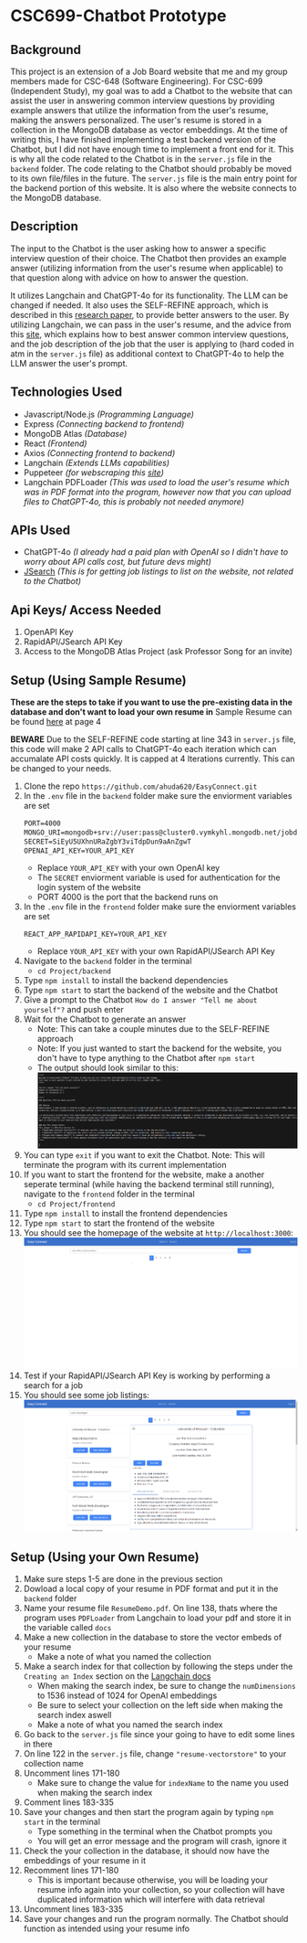 # CSC699-Chatbot Prototype

## Background
This project is an extension of a Job Board website that me and my group members made for CSC-648 (Software Engineering). For CSC-699 (Independent Study), my goal was to add a Chatbot to the website that can assist the user in answering common interview questions by providing example answers that utilize the information from the user's resume, making the answers personalized. The user's resume is stored in a collection in the MongoDB database as vector embeddings. At the time of writing this, I have finished implementing a test backend version of the Chatbot, but I did not have enough time to implement a front end for it. This is why all the code related to the Chatbot is in the `server.js` file in the `backend` folder.  The code relating to the Chatbot should probably be moved to its own file/files in the future. The `server.js` file is the main entry point for the backend portion of this website. It is also where the website connects to the MongoDB database. 
## Description
The input to the Chatbot is the user asking how to answer a specific interview question of their choice. The Chatbot then provides an example answer (utilizing information from the user's resume when applicable) to that question along with advice on how to answer the question. 

It utilizes Langchain and ChatGPT-4o for its functionality. The LLM can be changed if needed. It also uses the SELF-REFINE approach, which is described in this [research paper](https://arxiv.org/pdf/2303.17651), to provide better answers to the user. By utilizing Langchain, we can pass in the user's resume, and the advice from this [site](https://www.themuse.com/advice/interview-questions-and-answers), which explains how to best answer common interview questions, and the job description of the job that the user is applying to (hard coded in atm in the `server.js` file) as additional context to ChatGPT-4o to help the LLM answer the user's prompt. 

## Technologies Used
 - Javascript/Node.js *(Programming Language)*
 - Express *(Connecting backend to frontend)*
 - MongoDB Atlas *(Database)*
 - React *(Frontend)*
 - Axios *(Connecting frontend to backend)*
 - Langchain *(Extends LLMs capabilities)*
 - Puppeteer *(for webscraping this [site](https://www.themuse.com/advice/interview-questions-and-answers))*
 - Langchain PDFLoader *(This was used to load the user's resume which was in PDF format into the program, however now that you can upload files to ChatGPT-4o, this is probably not needed anymore)*

## APIs Used
 - ChatGPT-4o *(I already had a paid plan with OpenAI so I didn't have to worry about API calls cost, but future devs might)*
 - [JSearch](https://rapidapi.com/letscrape-6bRBa3QguO5/api/jsearch) *(This is for getting job listings to list on the website, not related to the Chatbot)*
## **Api Keys/ Access Needed**
1. OpenAPI Key
2. RapidAPI/JSearch API Key
3. Access to the MongoDB Atlas Project (ask Professor Song for an invite)

## Setup (Using Sample Resume)
**These are the steps to take if you want to use the pre-existing data in the database and don't want to load your own resume in**
Sample Resume can be found [here](https://www.cmu.edu/career/documents/sample-resumes-cover-letters/sample-resumes_scs.pdf) at page 4

**BEWARE** 
Due to the SELF-REFINE code starting at line 343 in `server.js` file, this code will make 2 API calls to ChatGPT-4o each iteration which can accumalate API costs quickly. It is capped at 4 Iterations currently. This can be changed to your needs.

1. Clone the repo `https://github.com/ahuda620/EasyConnect.git`
2. In the `.env` file in the `backend` folder make sure the enviorment variables are set
    ```
    PORT=4000
    MONGO_URI=mongodb+srv://user:pass@cluster0.vymkyhl.mongodb.net/jobdatabase
    SECRET=SiEyU5UXhnURaZgbY3viTdpDun9aAnZgwT
    OPENAI_API_KEY=YOUR_API_KEY
    ```
    - Replace `YOUR_API_KEY` with your own OpenAI key
    - The `SECRET` enviorment variable is used for authentication for the login system of the website
    - PORT 4000 is the port that the backend runs on
3. In the `.env` file in the `frontend` folder make sure the enviorment variables are set
    ```
    REACT_APP_RAPIDAPI_KEY=YOUR_API_KEY
    ```
    - Replace `YOUR_API_KEY` with your own RapidAPI/JSearch API Key
4. Navigate to the `backend` folder in the terminal
    - `cd Project/backend`
5. Type `npm install` to install the backend dependencies
6. Type `npm start` to start the backend of the website and the Chatbot
7. Give a prompt to the Chatbot `How do I answer "Tell me about yourself"?` and push enter
8. Wait for the Chatbot to generate an answer
    - Note: This can take a couple minutes due to the SELF-REFINE approach
    - Note: If you just wanted to start the backend for the website, you don't have to type anything to the Chatbot after `npm start`
    - The output should look similar to this:
![Chatbot Output](chatbot_output_example.png)
9. You can type `exit` if you want to exit the Chatbot. Note: This will terminate the program with its current implementation
10. If you want to start the frontend for the website, make a another seperate terminal (while having the backend terminal still running), navigate to the `frontend` folder in the terminal
    - `cd Project/frontend`
11. Type `npm install` to install the frontend dependencies
12. Type `npm start` to start the frontend of the website
13. You should see the homepage of the website at `http://localhost:3000`:
![Homepage](homepage.png)
14. Test if your RapidAPI/JSearch API Key is working by performing a search for a job
15. You should see some job listings:
![Example Search](examplesearch.png)

## Setup (Using your Own Resume)
1. Make sure steps 1-5 are done in the previous section
2. Dowload a local copy of your resume in PDF format and put it in the `backend` folder
3. Name your resume file `ResumeDemo.pdf`. On line 138, thats where the program uses `PDFLoader` from Langchain to load your pdf and store it in the variable called `docs`
4. Make a new collection in the database to store the vector embeds of your resume
    - Make a note of what you named the collection
5. Make a search index for that collection by following the steps under the `Creating an Index` section on the [Langchain docs](https://js.langchain.com/v0.1/docs/integrations/vectorstores/mongodb_atlas/)
    - When making the search index, be sure to change the `numDimensions` to 1536 instead of 1024 for OpenAI embeddings
    - Be sure to select your collection on the left side when making the search index aswell
    - Make a note of what you named the search index
6. Go back to the `server.js` file since your going to have to edit some lines in there
7. On line 122 in the `server.js` file, change `"resume-vectorstore"` to your collection name
8. Uncomment lines 171-180
    - Make sure to change the value for `indexName` to the name you used when making the search index
9. Comment lines 183-335
10. Save your changes and then start the program again by typing `npm start` in the terminal
    - Type something in the terminal when the Chatbot prompts you
    - You will get an error message and the program will crash, ignore it
11. Check the your collection in the database, it should now have the embeddings of your resume in it
12. Recomment lines 171-180
    - This is important because otherwise, you will be loading your resume info again into your collection, so your collection will have duplicated information which will interfere with data retrieval
13. Uncomment lines 183-335
14. Save your changes and run the program normally. The Chatbot should function as intended using your resume info


